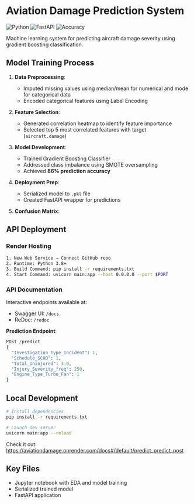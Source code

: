 # Aviation Damage Prediction System

![Python](https://img.shields.io/badge/Python-3.8%2B-blue)
![FastAPI](https://img.shields.io/badge/Framework-FastAPI-green)
![Accuracy](https://img.shields.io/badge/Accuracy-86%25-brightgreen)

Machine learning system for predicting aircraft damage severity using gradient boosting classification.

## Model Training Process

1. **Data Preprocessing**:
   - Imputed missing values using median/mean for numerical and mode for categorical data
   - Encoded categorical features using Label Encoding

2. **Feature Selection**:
   - Generated correlation heatmap to identify feature importance
   - Selected top 5 most correlated features with target (`aircraft.damage`)

3. **Model Development**:
   - Trained Gradient Boosting Classifier
   - Addressed class imbalance using SMOTE oversampling
   - Achieved **86% prediction accuracy**

4. **Deployment Prep**:
   - Serialized model to `.pkl` file
   - Created FastAPI wrapper for predictions

5. **Confusion Matrix**:
     

## API Deployment

### Render Hosting

```bash
1. New Web Service → Connect GitHub repo
2. Runtime: Python 3.8+
3. Build Command: pip install -r requirements.txt
4. Start Command: uvicorn main:app --host 0.0.0.0 --port $PORT
```

### API Documentation

Interactive endpoints available at:
- Swagger UI: `/docs`
- ReDoc: `/redoc`

**Prediction Endpoint**:
```python
POST /predict
{
  "Investigation_Type_Incident": 1,
  "Schedule_SCHD": 1,
  "Total_Uninjured": 3.0,
  "Injury_Severity_freq": 250,
  "Engine_Type_Turbo_Fan": 1
}
```

## Local Development

```bash
# Install dependencies
pip install -r requirements.txt

# Launch dev server
uvicorn main:app --reload
```

Check it out: https://aviationdamage.onrender.com/docs#/default/predict_predict_post

## Key Files
- Jupyter notebook with EDA and model training
- Serialized trained model
- FastAPI application

